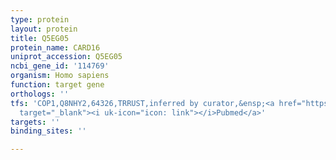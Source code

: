 ```yaml
---
type: protein
layout: protein
title: Q5EG05
protein_name: CARD16
uniprot_accession: Q5EG05
ncbi_gene_id: '114769'
organism: Homo sapiens
function: target gene
orthologs: ''
tfs: 'COP1,Q8NHY2,64326,TRRUST,inferred by curator,&ensp;<a href="https://www.ncbi.nlm.nih.gov/pubmed/?term=20062082%5Buid%5D+OR+29087512%5Buid%5D"
  target="_blank"><i uk-icon="icon: link"></i>Pubmed</a>'
targets: ''
binding_sites: ''

---
```

